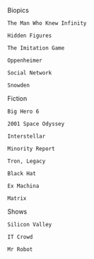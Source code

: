 Biopics
    
    The Man Who Knew Infinity 
    
    Hidden Figures
    
    The Imitation Game
    
    Oppenheimer 
    
    Social Network
    
    Snowden

Fiction
    
    Big Hero 6
    
    2001 Space Odyssey 
    
    Interstellar
    
    Minority Report
    
    Tron, Legacy 
    
    Black Hat
    
    Ex Machina
    
    Matrix

Shows
    
    Silicon Valley
    
    IT Crowd
    
    Mr Robot
